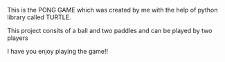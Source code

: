 This is the PONG GAME which was created by me with the help of python library called TURTLE.

This project consits of a ball and two paddles and can be played by two players 

I have you enjoy playing the game!!
